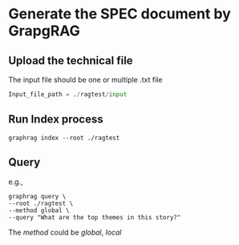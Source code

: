# Generate the SPEC document by GrapgRAG
## Upload the technical file
The input file should be one or multiple .txt file
```python
Input_file_path = ./ragtest/input
```
## Run Index process
```
graphrag index --root ./ragtest
```

## Query
e.g.,
```
graphrag query \
--root ./ragtest \
--method global \
--query "What are the top themes in this story?"
```
The *method* could be *global*, *local*